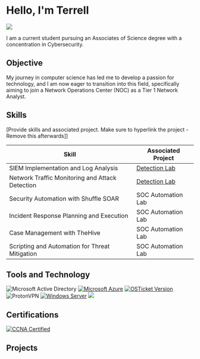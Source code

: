 # Hello, I'm Terrell
<a href="https://linkedin.com/in/terrell-sowell"><img src="https://img.shields.io/badge/-LinkedIn-0072b1?&style=for-the-badge&logo=linkedin&logoColor=white" /></a>

I am a current student pursuing an Associates of Science degree with a concentration in Cybersecurity.

## Objective

My journey in computer science has led me to develop a passion for technology, and I am now eager to transition into this field, specifically aiming to join a Network Operations Center (NOC) as a Tier 1 Network Analyst.

## Skills
[Provide skills and associated project. Make sure to hyperlink the project - Remove this afterwards]]

| Skill                                         | Associated Project         |
|-----------------------------------------------|----------------------------|
| SIEM Implementation and Log Analysis          | <a href="https://google.com">Detection Lab</a>|
| Network Traffic Monitoring and Attack Detection | <a href="https://google.com">Detection Lab</a>|
| Security Automation with Shuffle SOAR         | SOC Automation Lab|
| Incident Response Planning and Execution      | SOC Automation Lab|
| Case Management with TheHive                  | SOC Automation Lab|
| Scripting and Automation for Threat Mitigation | SOC Automation Lab|

## Tools and Technology
![Microsoft Active Directory](https://img.shields.io/badge/Microsoft%20Active%20Directory-blue?logo=microsoft-active-directory&style=for-the-badge)
[![Microsoft Azure](https://img.shields.io/badge/Microsoft%20Azure-blue?logo=microsoft-azure&style=for-the-badge)](https://azure.microsoft.com/)
[![OSTicket Version](https://img.shields.io/badge/OSTicket-blue)](https://github.com/osTicket/osTicket/releases/tag/v1.15.6)
![ProtonVPN](https://img.shields.io/badge/ProtonVPN-Securelogo=protonvpn)
[![Windows Server](https://img.shields.io/badge/Windows_Server-blue?logo=windows)](https://www.microsoft.com/en-us/cloud-platform/windows-server)
<img src="https://img.shields.io/badge/-Wireshark-1679A7?&style=for-the-badge&logo=Wireshark&logoColor=white" />
    

## Certifications
[![CCNA Certified](https://img.shields.io/badge/CCNA-Certified-blue?logo=cisco&style=for-the-badge)](https://www.cisco.com/c/en/us/training-events/training-certifications/certifications/associate/ccna.html)
</div>

## Projects
